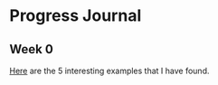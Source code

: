 # Progress Journal

## Week 0

[Here](https://github.com/yasemingokdag/fall18-yasemingokdag/blob/master/interesting_examples_yg.html) are the 5 interesting examples that I have found.
